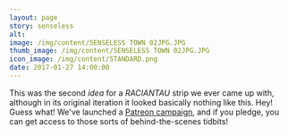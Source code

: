 ```yaml
---
layout: page
story: senseless
alt:
image: /img/content/SENSELESS TOWN 02JPG.JPG
thumb_image: /img/content/SENSELESS TOWN 02JPG.JPG
icon_image: /img/content/STANDARD.png
date: 2017-01-27 14:00:00
---
```



This was the second *idea* for a *RACIANTAU* strip we ever came up with, although in its original iteration it looked basically nothing like this. Hey! Guess what! We've launched a [Patreon campaign](https://www.patreon.com/fabelaro), and if you pledge, you can get access to those sorts of behind-the-scenes tidbits!
